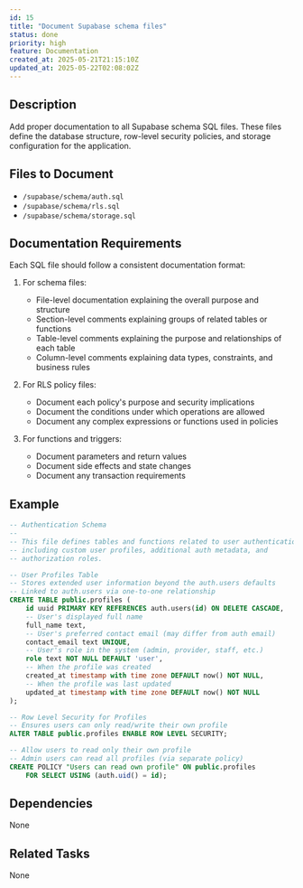 ```yaml
---
id: 15
title: "Document Supabase schema files"
status: done
priority: high
feature: Documentation
created_at: 2025-05-21T21:15:10Z
updated_at: 2025-05-22T02:08:02Z
---
```


## Description

Add proper documentation to all Supabase schema SQL files. These files define the database structure, row-level security policies, and storage configuration for the application.

## Files to Document

- `/supabase/schema/auth.sql`
- `/supabase/schema/rls.sql`
- `/supabase/schema/storage.sql`

## Documentation Requirements

Each SQL file should follow a consistent documentation format:

1. For schema files:
   - File-level documentation explaining the overall purpose and structure
   - Section-level comments explaining groups of related tables or functions
   - Table-level comments explaining the purpose and relationships of each table
   - Column-level comments explaining data types, constraints, and business rules

2. For RLS policy files:
   - Document each policy's purpose and security implications
   - Document the conditions under which operations are allowed
   - Document any complex expressions or functions used in policies

3. For functions and triggers:
   - Document parameters and return values
   - Document side effects and state changes
   - Document any transaction requirements

## Example

```sql
-- Authentication Schema
-- 
-- This file defines tables and functions related to user authentication,
-- including custom user profiles, additional auth metadata, and
-- authorization roles.

-- User Profiles Table
-- Stores extended user information beyond the auth.users defaults
-- Linked to auth.users via one-to-one relationship
CREATE TABLE public.profiles (
    id uuid PRIMARY KEY REFERENCES auth.users(id) ON DELETE CASCADE,
    -- User's displayed full name
    full_name text,
    -- User's preferred contact email (may differ from auth email)
    contact_email text UNIQUE,
    -- User's role in the system (admin, provider, staff, etc.)
    role text NOT NULL DEFAULT 'user',
    -- When the profile was created
    created_at timestamp with time zone DEFAULT now() NOT NULL,
    -- When the profile was last updated
    updated_at timestamp with time zone DEFAULT now() NOT NULL
);

-- Row Level Security for Profiles
-- Ensures users can only read/write their own profile
ALTER TABLE public.profiles ENABLE ROW LEVEL SECURITY;

-- Allow users to read only their own profile
-- Admin users can read all profiles (via separate policy)
CREATE POLICY "Users can read own profile" ON public.profiles
    FOR SELECT USING (auth.uid() = id);
```

## Dependencies

None

## Related Tasks

None
